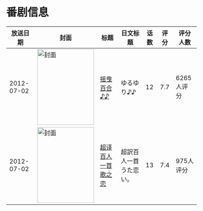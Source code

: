 # 番剧信息

|放送日期|封面|标题|日文标题|话数|评分|评分人数|
|---|---|---|---|---|---|---|
|2012-07-02|<img src="https://lain.bgm.tv/pic/cover/c/f2/9f/28900_PB3pC.jpg" alt="封面" style="width:150px;height:200px;object-fit:cover;">|[摇曳百合♪♪](https://bangumi.tv/subject/28900)|ゆるゆり♪♪|12|7.7|6265人评分|
|2012-07-02|<img src="https://lain.bgm.tv/pic/cover/c/98/a5/37138_03i00.jpg" alt="封面" style="width:150px;height:200px;object-fit:cover;">|[超译百人一首 歌之恋](https://bangumi.tv/subject/37138)|超訳百人一首 うた恋い。|13|7.4|975人评分|
